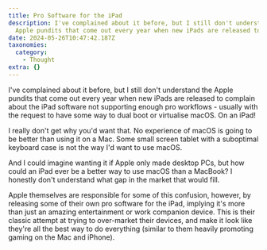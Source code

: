 ```yaml
---
title: Pro Software for the iPad
description: I've complained about it before, but I still don't understand the
  Apple pundits that come out every year when new iPads are released to…
date: 2024-05-26T10:47:42.187Z
taxonomies:
  category:
    - Thought
extra: {}
---
```


I've complained about it before, but I still don't understand the Apple pundits that come out every year when new iPads are released to complain about the iPad software not supporting enough pro workflows - usually with the request to have some way to dual boot or virtualise macOS. On an iPad!

I really don't get why you'd want that. No experience of macOS is going to be better than using it on a Mac. Some small screen tablet with a suboptimal keyboard case is not the way I'd want to use macOS. 

And I could imagine wanting it if Apple only made desktop PCs, but how could an iPad ever be a better way to use macOS than a MacBook? I honestly don't understand what gap in the market that would fill.

Apple themselves are responsible for some of this confusion, however, by releasing some of their own pro software for the iPad, implying it's more than just an amazing entertainment or work companion device. This is their classic attempt at trying to over-market their devices, and make it look like they're all the best way to do everything (similar to them heavily promoting gaming on the Mac and iPhone).

<style>a[href="#internal-link"] { color: #9b9b9b; text-decoration: none !important; }</style>